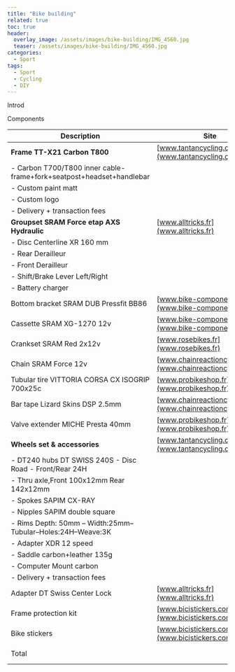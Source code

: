 ```yaml
---
title: "Bike building"
related: true
toc: true
header:
  overlay_image: /assets/images/bike-building/IMG_4560.jpg
  teaser: /assets/images/bike-building/IMG_4560.jpg
categories:
  - Sport
tags:
  - Sport
  - Cycling
  - DIY
---
```


Introd

Components

| Description                                                          	| Site                                                       	| Unit price    	| QTY 	| Total         	|
|----------------------------------------------------------------------	|------------------------------------------------------------	|---------------	|-----	|---------------	|
| **Frame TT-X21 Carbon T800**                                         	| [www.tantancycling.com](www.tantancycling.com)             	|               	|     	| **788,00€**   	|
| - Carbon T700/T800 inner cable-frame+fork+seatpost+headset+handlebar 	|                                                            	| $579.00       	| 1   	|               	|
| - Custom paint matt                                                  	|                                                            	| $70.00        	| 1   	|               	|
| - Custom logo                                                        	|                                                            	| $50.00        	| 1   	|               	|
| - Delivery + transaction fees                                        	|                                                            	| $150+22.60€   	|     	|               	|
| **Groupset SRAM Force etap AXS Hydraulic**                           	| [www.alltricks.fr](www.alltricks.fr)                       	| 1169,99€      	| 1   	| **1169,99€**  	|
| - Disc Centerline XR 160 mm                                          	|                                                            	|               	|     	|               	|
| - Rear Derailleur                                                    	|                                                            	|               	|     	|               	|
| - Front Derailleur                                                   	|                                                            	|               	|     	|               	|
| - Shift/Brake Lever Left/Right                                       	|                                                            	|               	|     	|               	|
| - Battery charger                                                    	|                                                            	|               	|     	|               	|
| Bottom bracket SRAM DUB Pressfit BB86                                	| [www.bike-components.de](www.bike-components.de)           	| 29,23€        	| 1   	| 29,23€        	|
| Cassette SRAM XG-1270 12v                                            	| [www.bike-components.de](www.bike-components.de)           	| 140,17€       	| 1   	| 140,17€       	|
| Crankset SRAM Red 2x12v                                              	| [www.rosebikes.fr](www.rosebikes.fr)                       	| 462,86€       	| 1   	| 462,86€       	|
| Chain SRAM Force 12v                                                 	| [www.chainreactioncycles.com](www.chainreactioncycles.com) 	| 32,39€        	| 1   	| 32,39€        	|
| Tubular tire VITTORIA CORSA CX ISOGRIP 700x25c                       	| [www.probikeshop.fr](www.probikeshop.fr)                   	| 32,99€        	| 2   	| 65,98€        	|
| Bar tape Lizard Skins DSP 2.5mm                                      	| [www.chainreactioncycles.com](www.chainreactioncycles.com) 	| 18,59€        	| 1   	| 18,59€        	|
| Valve extender MICHE Presta 40mm                                     	| [www.probikeshop.fr](www.probikeshop.fr)                   	| 22,90€        	| 1   	| 22,90€        	|
| **Wheels set & accessories**                                         	| [www.tantancycling.com](www.tantancycling.com)             	|               	|     	| **787,00€**   	|
| - DT240 hubs DT SWISS 240S - Disc Road - Front/Rear 24H              	|                                                            	| $389.00       	| 1   	|               	|
| - Thru axle,Front 100x12mm Rear 142x12mm                             	|                                                            	| $10.00        	| 2   	|               	|
| - Spokes SAPIM CX-RAY                                                	|                                                            	| $2.30         	| 48  	|               	|
| - Nipples SAPIM double square                                        	|                                                            	| $0.30         	| 48  	|               	|
| - Rims Depth: 50mm – Width:25mm–Tubular–Holes:24H–Weave:3K           	|                                                            	| $90.00        	| 2   	|               	|
| - Adapter XDR 12 speed                                               	|                                                            	| $45.00        	| 1   	|               	|
| - Saddle carbon+leather 135g                                         	|                                                            	| $39.00        	| 1   	|               	|
| - Computer Mount carbon                                              	|                                                            	| $8.00         	| 1   	|               	|
| - Delivery + transaction fees                                        	|                                                            	| 70.00$+22.39€ 	|     	|               	|
| Adapter DT Swiss Center Lock                                         	| [www.alltricks.fr](www.alltricks.fr)                       	| 11,99€        	| 2   	| 23.98€        	|
| Frame protection kit                                                 	| [www.bicistickers.com](www.bicistickers.com)               	| 9,95€         	| 1   	| 9,95€         	|
| Bike stickers                                                        	| [www.bicistickers.com](www.bicistickers.com)               	| 16,95€        	| 1   	| 16,95€        	|
| Total                                                                	|                                                            	|               	|     	| **3567,99 €** 	|


